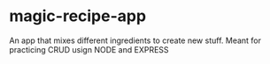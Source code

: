 # magic-recipe-app
An app that mixes different ingredients to create new stuff. Meant for practicing CRUD usign NODE and EXPRESS

